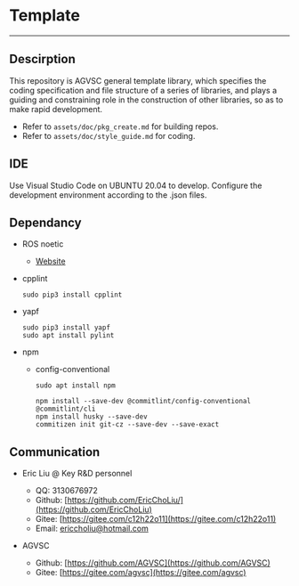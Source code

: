# Template

---

## Descirption

This repository is AGVSC general template library, which specifies the coding specification and file structure of a series of libraries, and plays a guiding and constraining role in the construction of other libraries, so as to make rapid development.

- Refer to `assets/doc/pkg_create.md` for building repos.
- Refer to `assets/doc/style_guide.md` for coding.

## IDE

Use Visual Studio Code on UBUNTU 20.04 to develop. Configure the development environment according to the .json files.

## Dependancy

- ROS noetic

  - [Website](http://wiki.ros.org/noetic/Installation/Ubuntu)

- cpplint

  ```shell
  sudo pip3 install cpplint
  ```

- yapf

  ```shell
  sudo pip3 install yapf
  sudo apt install pylint
  ```

- npm
  - config-conventional

    ```shell
    sudo apt install npm

    npm install --save-dev @commitlint/config-conventional @commitlint/cli
    npm install husky --save-dev
    commitizen init git-cz --save-dev --save-exact
    ```


## Communication

- Eric Liu @ Key R&D personnel
  - QQ: 3130676972
  - Github: [https://github.com/EricChoLiu/](https://github.com/EricChoLiu)
  - Gitee: [https://gitee.com/c12h22o11](https://gitee.com/c12h22o11)
  - Email: [ericcholiu@hotmail.com](ericcholiu@hotmail.com)

- AGVSC
  - Github: [https://github.com/AGVSC](https://github.com/AGVSC)
  - Gitee: [https://gitee.com/agvsc](https://gitee.com/agvsc)

